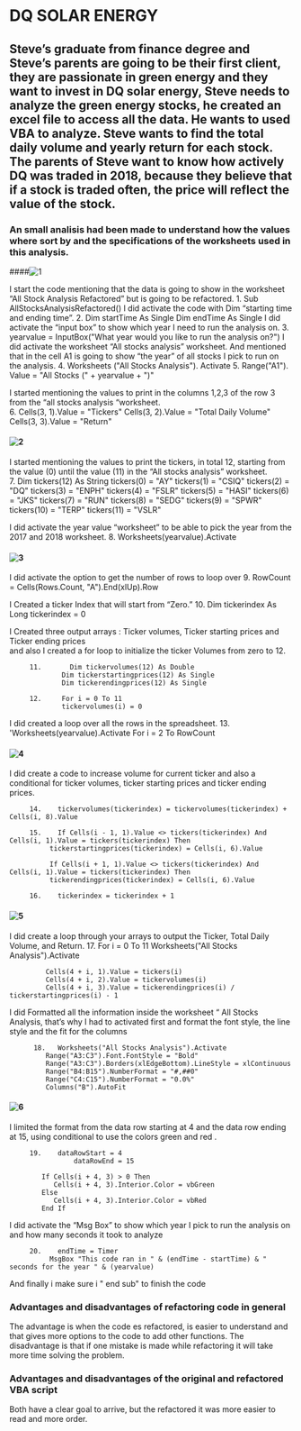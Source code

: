# DQ SOLAR ENERGY
## Steve’s graduate from finance degree and Steve’s parents are going to be their first client, they are passionate in green energy and they want to invest in DQ solar energy, Steve needs to analyze the green energy stocks, he created an excel file to access all the data. He wants to used VBA to analyze. Steve wants to find the total daily volume and yearly return for each stock. The parents of Steve want to know how actively DQ was traded in 2018, because they believe that if a stock is traded often, the price will reflect the value of the stock.
### An small analisis had been made to understand how the values where sort by and the specifications of the worksheets used in this analysis.
####![1](https://user-images.githubusercontent.com/82455263/117584624-a4899480-b0d3-11eb-9199-e805522834b4.png)

I start the code mentioning that the data is going to show in the worksheet “All Stock Analysis Refactored” but is going to be refactored. 
             1.	     Sub AllStocksAnalysisRefactored()
I did activate the code with Dim “starting time and ending time”.
             2.   	Dim startTime As Single
                    Dim endTime  As Single
I did activate the “input box” to show which year I need to run the analysis on.
             3.    	yearvalue = InputBox("What year would you like to run the analysis on?")
I did activate the worksheet “All stocks analysis” worksheet. And mentioned that in the cell A1 is going to show “the year” of all stocks I pick to run on the analysis.
             4.   	Worksheets ("All Stocks Analysis"). Activate
             5.   	Range("A1"). Value = "All Stocks (" + yearvalue + ")"
    
I started mentioning the values to print in the columns 1,2,3 of the row 3 from the “all stocks analysis “worksheet.  
             6.	    Cells(3, 1).Value = "Tickers"
                    Cells(3, 2).Value = "Total Daily Volume"
                    Cells(3, 3).Value = "Return"

#### ![2](https://user-images.githubusercontent.com/82455263/117584644-c2ef9000-b0d3-11eb-84a5-9e3d8b2a4442.png)

I started mentioning the values to print the tickers, in total 12, starting from the value (0) until the value (11) in the “All stocks analysis” worksheet.  
            7.	     Dim tickers(12) As String
                     tickers(0) = "AY"
                     tickers(1) = "CSIQ"
                     tickers(2) = "DQ"
                     tickers(3) = "ENPH"
                     tickers(4) = "FSLR"
                     tickers(5) = "HASI"
                     tickers(6) = "JKS"
                     tickers(7) = "RUN"
                     tickers(8) = "SEDG"
                     tickers(9) = "SPWR"
                     tickers(10) = "TERP"
                     tickers(11) = "VSLR"
                     
I did activate the year value “worksheet” to be able to pick the year from the 2017 and 2018 worksheet.
           8.	      Worksheets(yearvalue).Activate

#### ![3](https://user-images.githubusercontent.com/82455263/117584648-c5ea8080-b0d3-11eb-92e3-7501c2f4e52e.png)

I did activate the option to get the number of rows to loop over
           9.    	RowCount = Cells(Rows.Count, "A").End(xlUp).Row
           
I Created a ticker Index that will start from “Zero.”
          10.	   Dim tickerindex As Long
                 tickerindex = 0
                 
I Created three output arrays : Ticker volumes, Ticker starting prices and Ticker ending prices  
and also I created a for loop to initialize the ticker Volumes from zero to 12. 

         11.	   Dim tickervolumes(12) As Double
                 Dim tickerstartingprices(12) As Single
                 Dim tickerendingprices(12) As Single  

         12.     For i = 0 To 11
                 tickervolumes(i) = 0
            
I did created a loop over all the rows in the spreadsheet.
        13.	    'Worksheets(yearvalue).Activate
                 For i = 2 To RowCount

#### ![4](https://user-images.githubusercontent.com/82455263/117584653-cdaa2500-b0d3-11eb-96e6-3055b782396a.png)

I did create a code to increase volume for current ticker and also a conditional for ticker volumes, ticker starting prices and ticker ending prices.

         14.	tickervolumes(tickerindex) = tickervolumes(tickerindex) + Cells(i, 8).Value

         15.	If Cells(i - 1, 1).Value <> tickers(tickerindex) And Cells(i, 1).Value = tickers(tickerindex) Then
              tickerstartingprices(tickerindex) = Cells(i, 6).Value

              If Cells(i + 1, 1).Value <> tickers(tickerindex) And Cells(i, 1).Value = tickers(tickerindex) Then
              tickerendingprices(tickerindex) = Cells(i, 6).Value

         16.	tickerindex = tickerindex + 1

#### ![5](https://user-images.githubusercontent.com/82455263/117584662-da2e7d80-b0d3-11eb-9bb7-7e79781ac0f7.png)

I did create a loop through your arrays to output the Ticker, Total Daily Volume, and Return.
         17.	For i = 0 To 11
              Worksheets("All Stocks Analysis").Activate
              
             Cells(4 + i, 1).Value = tickers(i)
             Cells(4 + i, 2).Value = tickervolumes(i)
             Cells(4 + i, 3).Value = tickerendingprices(i) / tickerstartingprices(i) - 1

I did Formatted all the information inside the worksheet “ All Stocks Analysis, that’s why I had to activated first and format the font style, the line style and the fit for the columns 

          18.	Worksheets("All Stocks Analysis").Activate
             Range("A3:C3").Font.FontStyle = "Bold"
             Range("A3:C3").Borders(xlEdgeBottom).LineStyle = xlContinuous
             Range("B4:B15").NumberFormat = "#,##0"
             Range("C4:C15").NumberFormat = "0.0%"
             Columns("B").AutoFit


#### ![6](https://user-images.githubusercontent.com/82455263/117584667-dd296e00-b0d3-11eb-90d1-b6a5c511ecf2.png)
I limited the format from the data row starting at 4 and the data row ending at 15, using conditional to use the colors green and red .

         19.	dataRowStart = 4
                    dataRowEnd = 15

            If Cells(i + 4, 3) > 0 Then
               Cells(i + 4, 3).Interior.Color = vbGreen
            Else
               Cells(i + 4, 3).Interior.Color = vbRed
            End If
            
 I did activate the “Msg Box” to show which year I pick to run the analysis on and how many seconds it took to analyze

         20.	endTime = Timer
              MsgBox "This code ran in " & (endTime - startTime) & " seconds for the year " & (yearvalue)
              
And finally i make sure i " end sub" to finish the code 

### Advantages and disadvantages of refactoring code in general 
The advantage is when the code es refactored, is easier to understand and that gives more options to the code to add other functions. 
The disadvantage is that if one mistake is made while refactoring it will take more time solving the problem.

### Advantages and disadvantages of the original and refactored VBA script 
Both have a clear goal to arrive, but the refactored it was more easier to read and more order.
